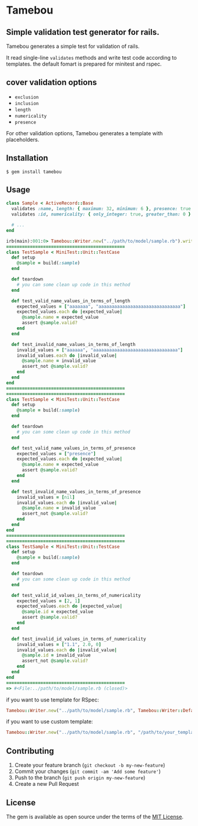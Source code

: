 # Tamebou

## Simple validation test generator for rails.

Tamebou generates a simple test for validation of rails.

It read single-line `validates` methods and write test code according to templates. the default fomart is prepared for minitest and rspec.

## cover validation options

- `exclusion`
- `inclusion`
- `length`
- `numericality`
- `presence`

For other validation options, Tamebou generates a template with placeholders.

## Installation

```
$ gem install tamebou
```

## Usage

```rb
class Sample < ActiveRecord::Base
  validates :name, length: { maximum: 32, minimum: 6 }, presence: true
  validates :id, numericality: { only_integer: true, greater_than: 0 }

  # ...
end
```

```rb
irb(main):001:0> Tamebou::Writer.new("../path/to/model/sample.rb").write
=============================================
class TestSample < MiniTest::Unit::TestCase
  def setup
    @sample = build(:sample)
  end

  def teardown
    # you can some clean up code in this method
  end

  def test_valid_name_values_in_terms_of_length
    expected_values = ["aaaaaaa", "aaaaaaaaaaaaaaaaaaaaaaaaaaaaaaa"]
    expected_values.each do |expected_value|
      @sample.name = expected_value
      assert @sample.valid?
    end
  end

  def test_invalid_name_values_in_terms_of_length
    invalid_values = ["aaaaaa", "aaaaaaaaaaaaaaaaaaaaaaaaaaaaaaaa"]
    invalid_values.each do |invalid_value|
      @sample.name = invalid_value
      assert_not @sample.valid?
    end
  end
end
=============================================
=============================================
class TestSample < MiniTest::Unit::TestCase
  def setup
    @sample = build(:sample)
  end

  def teardown
    # you can some clean up code in this method
  end

  def test_valid_name_values_in_terms_of_presence
    expected_values = ["presence"]
    expected_values.each do |expected_value|
      @sample.name = expected_value
      assert @sample.valid?
    end
  end

  def test_invalid_name_values_in_terms_of_presence
    invalid_values = [nil]
    invalid_values.each do |invalid_value|
      @sample.name = invalid_value
      assert_not @sample.valid?
    end
  end
end
=============================================
=============================================
class TestSample < MiniTest::Unit::TestCase
  def setup
    @sample = build(:sample)
  end

  def teardown
    # you can some clean up code in this method
  end

  def test_valid_id_values_in_terms_of_numericality
    expected_values = [2, 1]
    expected_values.each do |expected_value|
      @sample.id = expected_value
      assert @sample.valid?
    end
  end

  def test_invalid_id_values_in_terms_of_numericality
    invalid_values = ["1.1", 2.0, 0]
    invalid_values.each do |invalid_value|
      @sample.id = invalid_value
      assert_not @sample.valid?
    end
  end
end
=============================================
=> #<File:../path/to/model/sample.rb (closed)>
```

if you want to use template for RSpec:

```rb
Tamebou::Writer.new("../path/to/model/sample.rb", Tamebou::Writer::DefaultTemplate::RSPEC).write
```

if you want to use custom template:

```rb
Tamebou::Writer.new("../path/to/model/sample.rb", "/path/to/your_template").write
```

## Contributing

1. Create your feature branch (`git checkout -b my-new-feature`)
2. Commit your changes (`git commit -am 'Add some feature'`)
3. Push to the branch (`git push origin my-new-feature`)
4. Create a new Pull Request

## License

The gem is available as open source under the terms of the [MIT License](http://opensource.org/licenses/MIT).

